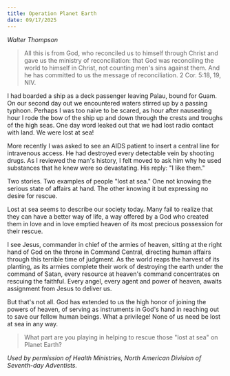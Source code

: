 ```yaml
---
title: Operation Planet Earth
date: 09/17/2025
---
```


_Walter Thompson_

> <p></p>
> All this is from God, who reconciled us to himself through Christ and gave us the ministry of reconciliation: that God was reconciling the world to himself in Christ, not counting men's sins against them. And he has committed to us the message of reconciliation. 2 Cor. 5:18, 19, NIV.

I had boarded a ship as a deck passenger leaving Palau, bound for Guam. On our second day out we encountered waters stirred up by a passing typhoon. Perhaps I was too naive to be scared, as hour after nauseating hour I rode the bow of the ship up and down through the crests and troughs of the high seas. One day word leaked out that we had lost radio contact with land. We were lost at sea!

More recently I was asked to see an AIDS patient to insert a central line for intravenous access. He had destroyed every detectable vein by shooting drugs. As I reviewed the man's history, I felt moved to ask him why he used substances that he knew were so devastating. His reply: "I like them."

Two stories. Two examples of people "lost at sea." One not knowing the serious state of affairs at hand. The other knowing it but expressing no desire for rescue.

Lost at sea seems to describe our society today. Many fail to realize that they can have a better way of life, a way offered by a God who created them in love and in love emptied heaven of its most precious possession for their rescue.

I see Jesus, commander in chief of the armies of heaven, sitting at the right hand of God on the throne in Command Central, directing human affairs through this terrible time of judgment. As the world reaps the harvest of its planting, as its armies complete their work of destroying the earth under the command of Satan, every resource at heaven's command concentrates on rescuing the faithful. Every angel, every agent and power of heaven, awaits assignment from Jesus to deliver us.

But that's not all. God has extended to us the high honor of joining the powers of heaven, of serving as instruments in God's hand in reaching out to save our fellow human beings. What a privilege! None of us need be lost at sea in any way.

> <callout></callout>
> What part are you playing in helping to rescue those "lost at sea" on Planet Earth?

_Used by permission of Health Ministries, North American Division of Seventh-day Adventists._